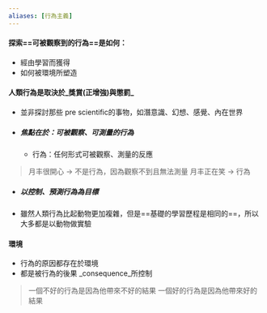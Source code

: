 ```yaml
---
aliases: [行為主義]
---
```


#### 探索==可被觀察到的行為==是如何：
-	經由學習而獲得
-	如何被環境所塑造

#### 人類行為是取決於_獎賞(正增強)與懲罰_
- 並非探討那些 pre scientific的事物，如潛意識、幻想、感覺、內在世界
- ##### 焦點在於：可被觀察、可測量的行為
	- 行為：任何形式可被觀察、測量的反應
	
> 月丰很開心 -> 不是行為，因為觀察不到且無法測量
> 月丰正在笑 -> 行為
- ##### 以控制、預測行為為目標
- 雖然人類行為比起動物更加複雜，但是==基礎的學習歷程是相同的==，所以大多都是以動物做實驗


#### 環境
- 行為的原因都存在於環境
- 都是被行為的後果 _consequence_所控制

> 一個不好的行為是因為他帶來不好的結果
> 一個好的行為是因為他帶來好的結果
